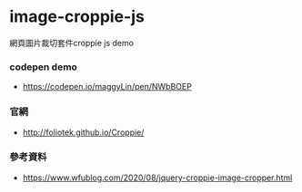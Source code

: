 # image-croppie-js
網頁圖片裁切套件croppie js demo

### codepen demo
* https://codepen.io/maggyLin/pen/NWbBOEP

### 官網
* http://foliotek.github.io/Croppie/

### 參考資料
* https://www.wfublog.com/2020/08/jquery-croppie-image-cropper.html
